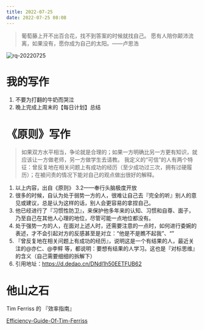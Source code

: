 ```yaml
---
title: 2022-07-25
date: 2022-07-25 08:08
---
```


> 葡萄藤上开不出百合花，找不到答案的时候就找自己。
> 愿有人陪你颠沛流离，如果没有，愿你成为自己的太阳。——卢思浩

![rq-20220725](http://images.iotop.work/uPic/20220725-rq-20220725.jpg)

# 我的写作

1. 不要为打翻的牛奶而哭泣
2. 晚上完成上周末的【每日计划】总结


# 《原则》写作

> 如果双方水平相当，争论就是合理的；如果一方明确比另一方更有知识，就应该让一方做老师，另一方做学生去请教。
> 我定义的“可信”的人有两个特征：曾反复地在相关问题上有成功的经历（至少成功过三次，拥有过硬履历）；在被问责的情况下能对自己的观点做出很好的解释。

1. 以上内容，出自《原则》 3.2——奉行头脑极度开放
1. 很多的时候，自认为处于弱势一方的人，很难让自己去『完全的听』别人的意见或建议，总是认为这样的话，别人会更容易的拿捏自己。
2. 他已经进行了『习惯性防卫』，来保护他多年来的认知、习惯和自尊、面子，乃至自己在其他人心理的地位，尽管可能一点地位都没有。
3. 处于强势一方的人，在面对上述人时，还需要注意的一点时，如何进行委婉的表述，才不会引起对方的反感甚至是对立：“他是不是瞧不起我”、“”
4. 『曾反复地在相关问题上有成功的经历』，说明这是一个有结果的人，最近关注的@亦仁、@李鲆 等，都说明：要想有结果的人学习。这也是『对标思维』的含义（自己需要细细的拆解下）
5. 引用地址：https://d.dedao.cn/DNdl1h50EETFUB62



# 他山之石

Tim Ferriss 的 『效率指南』 ​​​​

[Efficiency-Guide-Of-Tim-Ferriss](http://images.iotop.work/uPic/20220725-Efficiency-Guide-Of-Tim-Ferriss.jpg)
